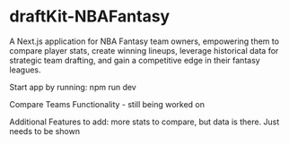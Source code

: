# draftKit-NBAFantasy
A Next.js application for NBA Fantasy team owners, empowering them to compare player stats, create winning lineups, leverage historical data for strategic team drafting, and gain a competitive edge in their fantasy leagues.

Start app by running: npm run dev

Compare Teams Functionality - still being worked on

Additional Features to add: more stats to compare, but data is there. Just needs to be shown
